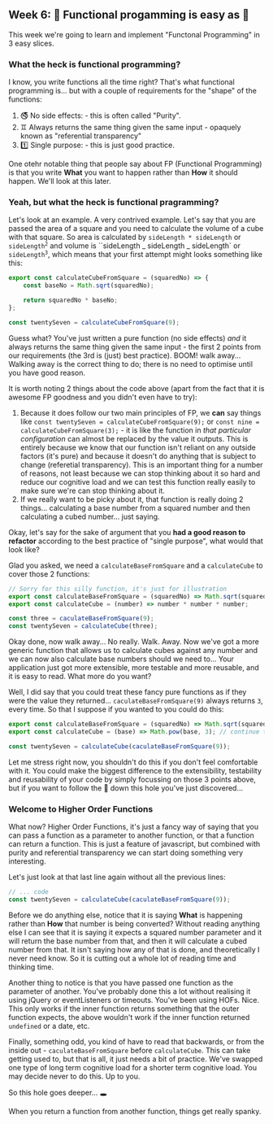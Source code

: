 ## Week 6: :pie: Functional progamming is easy as :pie:

This week we're going to learn and implement "Functonal Programming" in 3 easy slices.

### What the heck is functional programming?

I know, you write functions all the time right? That's what functional programming is... but with a couple of requirements for the "shape" of the functions:

1.  :no_smoking: No side effects: - this is often called "Purity".
2.  :gemini: Always returns the same thing given the same input - opaquely known as "referential transparency"
3.  :one: Single purpose: - this is just good practice.

One otehr notable thing that people say about FP (Functional Programming) is that you write **What** you want to happen rather than **How** it should happen. We'll look at this later.

### Yeah, but what the heck is functional pragramming?

Let's look at an example. A very contrived example. Let's say that you are passed the area of a square and you need to calculate the volume of a cube with that square. So area is calculated by `sideLength * sideLength` or <code>sideLength<sup>2</sup></code> and volume is ``sideLength _ sideLength _ sideLength` or <code>sideLength<sup>3</sup></code>, which means that your first attempt might looks something like this:

```javascript
export const calculateCubeFromSquare = (squaredNo) => {
    const baseNo = Math.sqrt(squaredNo);

    return squaredNo * baseNo;
};

const twentySeven = calculateCubeFromSquare(9);
```

Guess what? You've just written a pure function (no side effects) _and_ it always returns the same thing given the same input - the first 2 points from our requirements (the 3rd is (just) best practice). BOOM! walk away... Walking away is the correct thing to do; there is no need to optimise until you have good reason.

It is worth noting 2 things about the code above (apart from the fact that it is awesome FP goodness and you didn't even have to try):

1.  Because it does follow our two main principles of FP, we **can** say things like `const twentySeven = calculateCubeFromSquare(9);` or `const nine = calculateCubeFromSquare(3);` - it is like the function in _that particular configuration_ can almost be replaced by the value it outputs. This is entirely because we know that our function isn't reliant on any outside factors (it's pure) and because it doesn't do anything that is subject to change (referetial transparency). This is an important thing for a number of reasons, not least because we can stop thinking about it so hard and reduce our cognitive load and we can test this function really easily to make sure we're can stop thinking about it.
2.  If we really want to be picky about it, that function is really doing 2 things... calculating a base number from a squared number and then calculating a cubed number... just saying.

Okay, let's say for the sake of argument that you **had a good reason to refactor** according to the best practice of "single purpose", what would that look like?

Glad you asked, we need a `calculateBaseFromSquare` and a `calculateCube` to cover those 2 functions:

```javascript
// Sorry for this silly function, it's just for illustration
export const calculateBaseFromSquare = (squaredNo) => Math.sqrt(squaredNo);
export const calculateCube = (number) => number * number * number;

const three = caculateBaseFromSquare(9);
const twentySeven = calculateCube(three);
```

Okay done, now walk away... No really. Walk. Away. Now we've got a more generic function that allows us to calculate cubes against any number and we can now also calculate base numbers should we need to... Your application just got more extensible, more testable and more reusable, and it is easy to read. What more do you want?

Well, I did say that you could treat these fancy pure functions as if they were the value they returned... `caculateBaseFromSquare(9)` always returns `3`, every time. So that I suppose if you wanted to you could do this:

```javascript
export const calculateBaseFromSquare = (squaredNo) => Math.sqrt(squaredNo);
export const calculateCube = (base) => Math.pow(base, 3); // continue the theme of replacing the javascipt Math methods :|

const twentySeven = calculateCube(caculateBaseFromSquare(9));
```

Let me stress right now, you shouldn't do this if you don't feel comfortable with it. You could make the biggest difference to the extensibility, testability and reusability of your code by simply focussing on those 3 points above, but if you want to follow the :rabbit: down this hole you've just discovered...

### Welcome to Higher Order Functions

What now? Higher Order Functions, it's just a fancy way of saying that you can pass a function as a parameter to another function, or that a function can return a function. This is just a feature of javascript, but combined with purity and referential transparency we can start doing something very interesting.

Let's just look at that last line again without all the previous lines:

```javascript
// ... code
const twentySeven = calculateCube(caculateBaseFromSquare(9));
```

Before we do anything else, notice that it is saying **What** is happening rather than **How** that number is being converted? Without reading anything else I can see that it is saying it expects a squared number parameter and it will return the base number from that, and then it will calculate a cubed number from that. It isn't saying how any of that is done, and theoretically I never need know. So it is cutting out a whole lot of reading time and thinking time.

Another thing to notice is that you have passed one function as the parameter of another. You've probably done this a lot without realising it using jQuery or eventListeners or timeouts. You've been using HOFs. Nice. This only works if the inner function returns something that the outer function expects, the above wouldn't work if the inner function returned `undefined` or a date, etc.

Finally, something odd, you kind of have to read that backwards, or from the inside out - `caculateBaseFromSquare` before `calculateCube`. This can take getting used to, but that is all, it just needs a bit of practice. We've swapped one type of long term cognitive load for a shorter term cognitive load. You may decide never to do this. Up to you.

So this hole goes deeper... :hole:

When you return a function from another function, things get really spanky.
